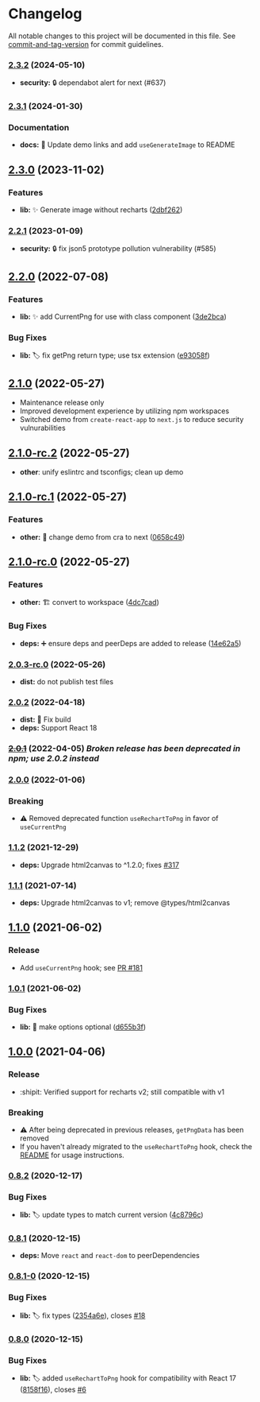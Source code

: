 # Changelog

All notable changes to this project will be documented in this file. See [commit-and-tag-version](https://github.com/absolute-version/commit-and-tag-version) for commit guidelines.

### [2.3.2](https://github.com/brammitch/recharts-to-png/compare/v2.3.1...v2.3.2) (2024-05-10)

- **security:** :lock: dependabot alert for next (#637)

### [2.3.1](https://github.com/brammitch/recharts-to-png/compare/v2.3.0...v2.3.1) (2024-01-30)

### Documentation

- **docs:** :memo: Update demo links and add `useGenerateImage` to README

## [2.3.0](https://github.com/brammitch/recharts-to-png/compare/v2.3.0-rc.0...v2.3.0) (2023-11-02)

### Features

- **lib:** :sparkles: Generate image without recharts ([2dbf262](https://github.com/brammitch/recharts-to-png/commit/2dbf262feae81d87038e004c0e990cb64dc173a3))

### [2.2.1](https://github.com/brammitch/recharts-to-png/compare/v2.2.0...v2.2.1) (2023-01-09)

- **security:** :lock: fix json5 prototype pollution vulnerability (#585)

## [2.2.0](https://github.com/brammitch/recharts-to-png/compare/v2.1.0...v2.2.0) (2022-07-08)

### Features

- **lib:** :sparkles: add CurrentPng for use with class component ([3de2bca](https://github.com/brammitch/recharts-to-png/commit/3de2bca0eeafd366a0d3a379ccfe6edf2e29258e))

### Bug Fixes

- **lib:** :label: fix getPng return type; use tsx extension ([e93058f](https://github.com/brammitch/recharts-to-png/commit/e93058f52c1bb6296ed7d412ba027e8332552d5d))

## [2.1.0](https://github.com/brammitch/recharts-to-png/compare/v2.0.2...v2.1.0) (2022-05-27)

- Maintenance release only
- Improved development experience by utilizing npm workspaces
- Switched demo from `create-react-app` to `next.js` to reduce security vulnurabilities

## [2.1.0-rc.2](https://github.com/brammitch/recharts-to-png/compare/v2.1.0-rc.1...v2.1.0-rc.2) (2022-05-27)

- **other**: unify eslintrc and tsconfigs; clean up demo

## [2.1.0-rc.1](https://github.com/brammitch/recharts-to-png/compare/v2.1.0-rc.0...v2.1.0-rc.1) (2022-05-27)

### Features

- **other:** :bricks: change demo from cra to next ([0658c49](https://github.com/brammitch/recharts-to-png/commit/0658c49227873c91fd33382e5fa5a8d946ac4021))

## [2.1.0-rc.0](https://github.com/brammitch/recharts-to-png/compare/v2.0.3-rc.0...v2.1.0-rc.0) (2022-05-27)

### Features

- **other:** :building_construction: convert to workspace ([4dc7cad](https://github.com/brammitch/recharts-to-png/commit/4dc7caded00c513bbc7cc91682ad374b7ee969ec))

### Bug Fixes

- **deps:** :heavy_plus_sign: ensure deps and peerDeps are added to release ([14e62a5](https://github.com/brammitch/recharts-to-png/commit/14e62a53c35428a540848a2fedf80e8af2b158df))

### [2.0.3-rc.0](https://github.com/brammitch/recharts-to-png/compare/v2.0.2...v2.0.3-rc.0) (2022-05-26)

- **dist:** do not publish test files

### [2.0.2](https://github.com/brammitch/recharts-to-png/compare/v2.0.1...v2.0.2) (2022-04-18)

- **dist:** :bug: Fix build
- **deps:** Support React 18

### [~~2.0.1~~](https://github.com/brammitch/recharts-to-png/compare/v1.1.2...v2.0.1) (2022-04-05) _Broken release has been deprecated in npm; use 2.0.2 instead_

### [2.0.0](https://github.com/brammitch/recharts-to-png/compare/v1.1.2...v2.0.0) (2022-01-06)

### Breaking

- :warning: Removed deprecated function `useRechartToPng` in favor of `useCurrentPng`

### [1.1.2](https://github.com/brammitch/recharts-to-png/compare/v1.1.1...v1.1.2) (2021-12-29)

- **deps:** Upgrade html2canvas to ^1.2.0; fixes [#317](https://github.com/brammitch/recharts-to-png/issues/317)

### [1.1.1](https://github.com/brammitch/recharts-to-png/compare/v1.1.0...v1.1.1) (2021-07-14)

- **deps:** Upgrade html2canvas to v1; remove @types/html2canvas

## [1.1.0](https://github.com/brammitch/recharts-to-png/compare/v1.0.1...v1.1.0) (2021-06-02)

### Release

- Add `useCurrentPng` hook; see [PR #181](https://github.com/brammitch/recharts-to-png/pull/181)

### [1.0.1](https://github.com/brammitch/recharts-to-png/compare/v1.0.0...v1.0.1) (2021-06-02)

### Bug Fixes

- **lib:** :bug: make options optional ([d655b3f](https://github.com/brammitch/recharts-to-png/commit/d655b3f75b4d49c6403bdb9649d5ce2d265283cc))

## [1.0.0](https://github.com/brammitch/recharts-to-png/compare/v0.8.4...v1.0.0) (2021-04-06)

### Release

- :shipit: Verified support for recharts v2; still compatible with v1

### Breaking

- :warning: After being deprecated in previous releases, `getPngData` has been removed
- If you haven't already migrated to the `useRechartToPng` hook, check the [README](https://github.com/brammitch/recharts-to-png#usage) for usage instructions.

### [0.8.2](https://github.com/brammitch/recharts-to-png/compare/v0.8.1...v0.8.2) (2020-12-17)

### Bug Fixes

- **lib:** :label: update types to match current version ([4c8796c](https://github.com/brammitch/recharts-to-png/commit/4c8796ca80a9135dc52c0eed2fbe4c9d7c9bbe56))

### [0.8.1](https://github.com/brammitch/recharts-to-png/compare/v0.8.1-0...v0.8.1) (2020-12-15)

- **deps:** Move `react` and `react-dom` to peerDependencies

### [0.8.1-0](https://github.com/brammitch/recharts-to-png/compare/v0.8.0...v0.8.1-0) (2020-12-15)

### Bug Fixes

- **lib:** :label: fix types ([2354a6e](https://github.com/brammitch/recharts-to-png/commit/2354a6e32174f1ca19361a8225c4cbb01abbb0bf)), closes [#18](https://github.com/brammitch/recharts-to-png/issues/18)

### [0.8.0](https://github.com/brammitch/recharts-to-png/compare/v0.7.0...v0.8.0) (2020-12-15)

### Bug Fixes

- **lib:** :label: added `useRechartToPng` hook for compatibility with React 17 ([8158f16](https://github.com/brammitch/recharts-to-png/commit/5e08c261c18f13c31914797d9a512b43eba4ea1f)), closes [#6](https://github.com/brammitch/recharts-to-png/issues/6)
